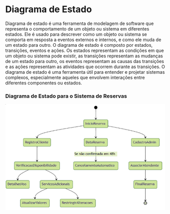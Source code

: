 # Diagrama de Estado 

 Diagrama de estado é uma ferramenta de modelagem de software que representa o comportamento de um objeto ou sistema em diferentes estados. 
 Ele é usado para descrever como um objeto ou sistema se comporta em resposta a eventos externos e internos, e como ele muda de um estado para outro. 
 O diagrama de estado é composto por estados, transições, eventos e ações. Os estados representam as condições em que um objeto ou sistema pode existir, as transições representam as mudanças de um estado para outro, os eventos representam as causas das transições e as ações representam as atividades que ocorrem durante as transições. 
 O diagrama de estado é uma ferramenta útil para entender e projetar sistemas complexos, especialmente aqueles que envolvem interações entre diferentes componentes ou estados.

 ### Diagrama de Estado para o Sistema de Reservas
 ![Diagrama de Estado](./state_diagram.png)